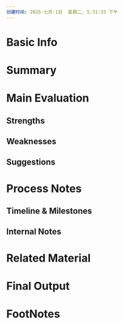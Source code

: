 ```yaml
---
创建时间: 2025-七月-1日  星期二, 5:31:33 下午
---
```


# Basic Info


# Summary


# Main Evaluation

## Strengths


## Weaknesses


## Suggestions


# Process Notes

## Timeline & Milestones


## Internal Notes


# Related Material


# Final Output


# FootNotes

